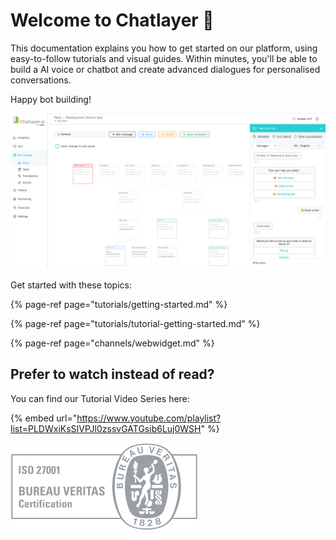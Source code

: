 # Welcome to Chatlayer 👋

This documentation explains you how to get started on our platform, using easy-to-follow tutorials and visual guides. Within minutes, you'll be able to build a AI voice or chatbot and create advanced dialogues for personalised conversations.

Happy bot building!

![](.gitbook/assets/platform-screenshot.png)

  
Get started with these topics:

{% page-ref page="tutorials/getting-started.md" %}

{% page-ref page="tutorials/tutorial-getting-started.md" %}

{% page-ref page="channels/webwidget.md" %}



## Prefer to watch instead of read? 

You can find our Tutorial Video Series here:

{% embed url="https://www.youtube.com/playlist?list=PLDWxiKsSIVPJl0zssvGATGsib6Luj0WSH" %}



![](.gitbook/assets/image%20%28571%29.png)

